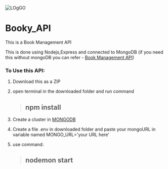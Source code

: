 ![LOgGO](https://www.graphicsprings.com/filestorage/stencils/2f3bdb9733c4a68659dc2900a7595fea.png?width=100&height=100) 
# Booky_API


This is a Book Management API

This is done using Nodejs,Express and connected to MongoDB
(if you need this without mongoDB you can refer - [Book Management API](https://github.com/vaishnav319/Book-Management-API))

### To Use this API:
1. Download this as a ZIP
2. open terminal in the downloaded folder and run command 

    > ## npm install
3. Create a  cluster in  [MONGODB](https://www.mongodb.com)
4. Create a file .env in downloaded folder and paste your mongoURL in variable named MONGO_URL='your URL here' 
5. use command: 

    > ## nodemon start
